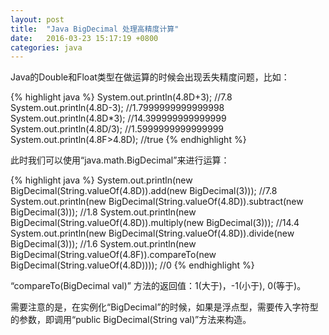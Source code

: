 ```yaml
---
layout: post
title:  "Java BigDecimal 处理高精度计算"
date:   2016-03-23 15:17:19 +0800
categories: java
---
```

Java的Double和Float类型在做运算的时候会出现丢失精度问题，比如：

{% highlight java %}
System.out.println(4.8D+3); //7.8
System.out.println(4.8D-3); //1.7999999999999998
System.out.println(4.8D*3); //14.399999999999999
System.out.println(4.8D/3); //1.5999999999999999
System.out.println(4.8F>4.8D); //true
{% endhighlight %}

此时我们可以使用“java.math.BigDecimal”来进行运算：

{% highlight java %}
System.out.println(new BigDecimal(String.valueOf(4.8D)).add(new BigDecimal(3))); //7.8
System.out.println(new BigDecimal(String.valueOf(4.8D)).subtract(new BigDecimal(3))); //1.8
System.out.println(new BigDecimal(String.valueOf(4.8D)).multiply(new BigDecimal(3))); //14.4
System.out.println(new BigDecimal(String.valueOf(4.8D)).divide(new BigDecimal(3))); //1.6
System.out.println(new BigDecimal(String.valueOf(4.8F)).compareTo(new BigDecimal(String.valueOf(4.8D)))); //0
{% endhighlight %}

“compareTo(BigDecimal val)” 方法的返回值：1(大于)，-1(小于), 0(等于)。

需要注意的是，在实例化“BigDecimal”的时候，如果是浮点型，需要传入字符型的参数，即调用“public BigDecimal(String val)”方法来构造。
